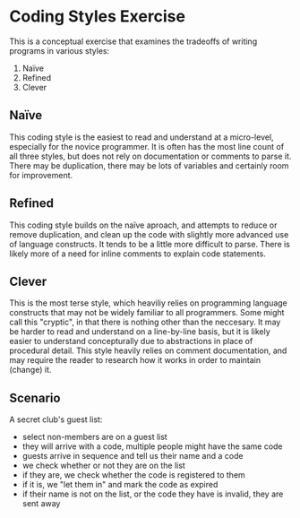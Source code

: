 # Coding Styles Exercise

This is a conceptual exercise that examines the tradeoffs of writing programs in various styles:

1. Naïve
2. Refined
3. Clever

## Naïve
This coding style is the easiest to read and understand at a micro-level, especially for the novice programmer. It is often has the most line count of all three styles, but does not rely on documentation or comments to parse it. There may be duplication, there may be lots of variables and certainly room for improvement.

## Refined
This coding style builds on the naïve aproach, and attempts to reduce or remove duplication, and clean up the code with slightly more advanced use of language constructs. It tends to be a little more difficult to parse. There is likely more of a need for inline comments to explain code statements.

## Clever
This is the most terse style, which heaviliy relies on programming language constructs that may not be widely familiar to all programmers. Some might call this "cryptic", in that there is nothing other than the neccesary. It may be harder to read and understand on a line-by-line basis, but it is likely easier to understand concepturally due to abstractions in place of procedural detail. This style heavily relies on comment documentation, and may require the reader to research how it works in order to maintain (change) it.

## Scenario
A secret club's guest list:
- select non-members are on a guest list
- they will arrive with a code, multiple people might have the same code
- guests arrive in sequence and tell us their name and a code
- we check whether or not they are on the list
- if they are, we check whether the code is registered to them
- if it is, we "let them in" and mark the code as expired
- if their name is not on the list, or the code they have is invalid, they are sent away
